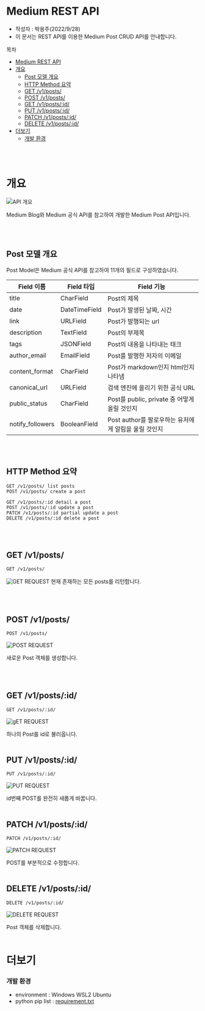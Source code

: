 # Medium REST API

- 작성자 : 박용주(2022/9/28)
- 이 문서는 REST API를 이용한 Medium Post CRUD API를 안내합니다. 
  

목차
- [Medium REST API](#medium-rest-api)
- [개요](#개요)
  - [Post 모델 개요](#post-모델-개요)
  - [HTTP Method 요약](#http-method-요약)
  - [GET /v1/posts/](#get-v1posts)
  - [POST /v1/posts/](#post-v1posts)
  - [GET /v1/posts/:id/](#get-v1postsid)
  - [PUT /v1/posts/:id/](#put-v1postsid)
  - [PATCH /v1/posts/:id/](#patch-v1postsid)
  - [DELETE /v1/posts/:id/](#delete-v1postsid)
- [더보기](#더보기)
    - [개발 환경](#개발-환경)

<br></br>

# 개요

![API 개요](https://user-images.githubusercontent.com/81140673/192932855-69ee05ad-3eb6-4515-8558-d694d29a756d.png)


Medium Blog와 Medium 공식 API를 참고하여 개발한 Medium Post API입니다. 
 
<br></br>
 
 
 
## Post 모델 개요

Post Model은 Medium 공식 API를 참고하여 11개의 필드로 구성하였습니다. 

|Field 이름|Field 타입|Field 기능|
|-|-|-|
|title|CharField|Post의 제목|
|date|DateTimeField|Post가 발생된 날짜, 시간|
|link|URLField|Post가 발행되는 url|
|description|TextField|Post의 부제목|
|tags|JSONField|Post의 내용을 나타내는 태크|
|author_email|EmailField|Post를 발행한 저자의 이메일|
|content_format|CharField|Post가 markdown인지 html인지 나타냄|
|canonical_url|URLField|검색 엔진에 올리기 위한 공식 URL|
|public_status|CharField|Post를 public, private 중 어떻게 올릴 것인지|
|notify_followers|BooleanField|Post author를 팔로우하는 유저에게 알림을 울릴 것인지|



<br></br>


## HTTP Method 요약
```
GET /v1/posts/ list posts
POST /v1/posts/ create a post

GET /v1/posts/:id detail a post
POST /v1/posts/:id update a post
PATCH /v1/posts/:id partial update a post
DELETE /v1/posts/:id delete a post
```
<br></br>

## GET /v1/posts/
``` Bash
GET /v1/posts/
```
![GET REQUEST](https://user-images.githubusercontent.com/81140673/193062764-2da3aa32-3fff-4cf4-8bb8-eca441e66229.PNG)
현재 존재하는 모든 posts를 리턴합니다. 

<br></br>

## POST /v1/posts/
``` Bash
POST /v1/posts/
```
![POST REQUEST](https://user-images.githubusercontent.com/81140673/193062887-5cb587ae-463c-4525-98bb-0cac3903a2d3.PNG)

새로운 Post 객체를 생성합니다. 

<br></br>

## GET /v1/posts/:id/
``` Bash
GET /v1/posts/:id/
```
![gET REQUEST](https://user-images.githubusercontent.com/81140673/193062960-8aab6f44-0089-4aea-bf8a-ff577bc6e58b.PNG)

하나의 Post를 id로 불러옵니다. 
<br></br>

## PUT /v1/posts/:id/
``` Bash
PUT /v1/posts/:id/
```
![PUT REQUEST](https://user-images.githubusercontent.com/81140673/193063047-dd1df304-c47c-4082-943e-28e6a363f413.PNG)

id번째 POST를 완전히 새롭게 바꿉니다. 
<br></br>

## PATCH /v1/posts/:id/
``` Bash
PATCH /v1/posts/:id/
```
![PATCH REQUEST](https://user-images.githubusercontent.com/81140673/193063158-738628dc-7fd8-49e0-b900-0ede75a42f17.PNG)

POST를 부분적으로 수정합니다. 
<br></br>

## DELETE /v1/posts/:id/
``` Bash
DELETE /v1/posts/:id/
```
![DELETE REQUEST](https://user-images.githubusercontent.com/81140673/193063236-31860918-d16a-41cc-8406-da385a5da9fe.PNG)

Post 객체를 삭제합니다. 
<br></br>

# 더보기
### 개발 환경
- environment : Windows WSL2 Ubuntu
- python pip list : [requirement.txt](/problem-1/requirements.txt)

